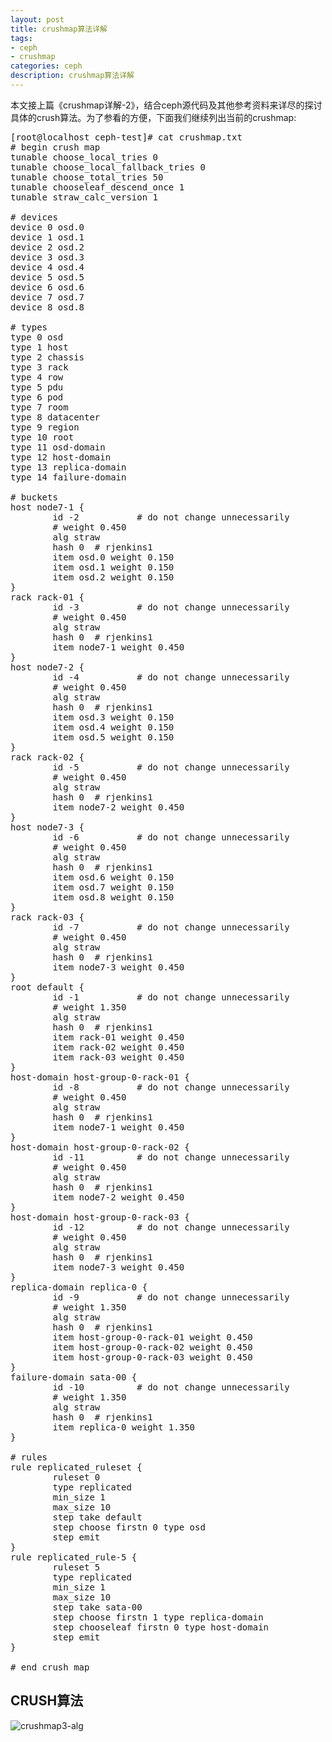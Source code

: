 ```yaml
---
layout: post
title: crushmap算法详解
tags:
- ceph
- crushmap
categories: ceph
description: crushmap算法详解
---
```


本文接上篇《crushmap详解-2》，结合ceph源代码及其他参考资料来详尽的探讨具体的crush算法。为了参看的方便，下面我们继续列出当前的crushmap:

<!-- more -->
<pre>
[root@localhost ceph-test]# cat crushmap.txt 
# begin crush map
tunable choose_local_tries 0
tunable choose_local_fallback_tries 0
tunable choose_total_tries 50
tunable chooseleaf_descend_once 1
tunable straw_calc_version 1

# devices
device 0 osd.0
device 1 osd.1
device 2 osd.2
device 3 osd.3
device 4 osd.4
device 5 osd.5
device 6 osd.6
device 7 osd.7
device 8 osd.8

# types
type 0 osd
type 1 host
type 2 chassis
type 3 rack
type 4 row
type 5 pdu
type 6 pod
type 7 room
type 8 datacenter
type 9 region
type 10 root
type 11 osd-domain
type 12 host-domain
type 13 replica-domain
type 14 failure-domain

# buckets
host node7-1 {
        id -2           # do not change unnecessarily
        # weight 0.450
        alg straw
        hash 0  # rjenkins1
        item osd.0 weight 0.150
        item osd.1 weight 0.150
        item osd.2 weight 0.150
}
rack rack-01 {
        id -3           # do not change unnecessarily
        # weight 0.450
        alg straw
        hash 0  # rjenkins1
        item node7-1 weight 0.450
}
host node7-2 {
        id -4           # do not change unnecessarily
        # weight 0.450
        alg straw
        hash 0  # rjenkins1
        item osd.3 weight 0.150
        item osd.4 weight 0.150
        item osd.5 weight 0.150
}
rack rack-02 {
        id -5           # do not change unnecessarily
        # weight 0.450
        alg straw
        hash 0  # rjenkins1
        item node7-2 weight 0.450
}
host node7-3 {
        id -6           # do not change unnecessarily
        # weight 0.450
        alg straw
        hash 0  # rjenkins1
        item osd.6 weight 0.150
        item osd.7 weight 0.150
        item osd.8 weight 0.150
}
rack rack-03 {
        id -7           # do not change unnecessarily
        # weight 0.450
        alg straw
        hash 0  # rjenkins1
        item node7-3 weight 0.450
}
root default {
        id -1           # do not change unnecessarily
        # weight 1.350
        alg straw
        hash 0  # rjenkins1
        item rack-01 weight 0.450
        item rack-02 weight 0.450
        item rack-03 weight 0.450
}
host-domain host-group-0-rack-01 {
        id -8           # do not change unnecessarily
        # weight 0.450
        alg straw
        hash 0  # rjenkins1
        item node7-1 weight 0.450
}
host-domain host-group-0-rack-02 {
        id -11          # do not change unnecessarily
        # weight 0.450
        alg straw
        hash 0  # rjenkins1
        item node7-2 weight 0.450
}
host-domain host-group-0-rack-03 {
        id -12          # do not change unnecessarily
        # weight 0.450
        alg straw
        hash 0  # rjenkins1
        item node7-3 weight 0.450
}
replica-domain replica-0 {
        id -9           # do not change unnecessarily
        # weight 1.350
        alg straw
        hash 0  # rjenkins1
        item host-group-0-rack-01 weight 0.450
        item host-group-0-rack-02 weight 0.450
        item host-group-0-rack-03 weight 0.450
}
failure-domain sata-00 {
        id -10          # do not change unnecessarily
        # weight 1.350
        alg straw
        hash 0  # rjenkins1
        item replica-0 weight 1.350
}

# rules
rule replicated_ruleset {
        ruleset 0
        type replicated
        min_size 1
        max_size 10
        step take default
        step choose firstn 0 type osd
        step emit
}
rule replicated_rule-5 {
        ruleset 5
        type replicated
        min_size 1
        max_size 10
        step take sata-00
        step choose firstn 1 type replica-domain
        step chooseleaf firstn 0 type host-domain
        step emit
}

# end crush map
</pre>

## CRUSH算法
![crushmap3-alg](https://ivanzz1001.github.io/records/assets/img/ceph/crushmap/crushmap3_alg.png)




<br />
<br />
<br />


